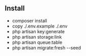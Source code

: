 ## Install

- composer install
- copy ./.env.example ./.env
- php artisan key:generate
- php artisan storage:link
- php artisan queue:table
- php artisan migrate:fresh --seed
